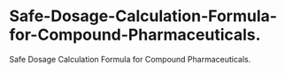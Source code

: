 # Safe-Dosage-Calculation-Formula-for-Compound-Pharmaceuticals.
Safe Dosage Calculation Formula for Compound Pharmaceuticals.
